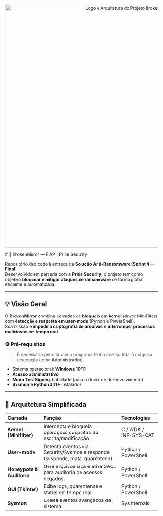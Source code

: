 <p align="center">
  <img src="\BrokenMirror\AntiRansom\Documentos\img\BrokenMirror.jpeg" width="800" alt="Logo e Arquitetura do Projeto BrokenMirror">
</p>
# 🧠 BrokenMirror — FIAP | Pride Security

Repositório dedicado à entrega da **Solução Anti-Ransomware (Sprint 4 — Final)**  
Desenvolvido em parceria com a **Pride Security**, o projeto tem como objetivo **bloquear e mitigar ataques de ransomware** de forma global, eficiente e automatizada.

---

## 💡 Visão Geral
O **BrokenMirror** combina camadas de **bloqueio em kernel** (driver MiniFilter) com **detecção e resposta em user-mode** (Python e PowerShell).  
Sua missão é **impedir a criptografia de arquivos** e **interromper processos maliciosos em tempo real**.

### ⚙️ Pré-requisitos
> É necessário permitir que o programa tenha acesso total à máquina (execução como **Administrador**).

- Sistema operacional: **Windows 10/11**
- **Acesso administrativo**
- **Modo Test Signing** habilitado (para o driver de desenvolvimento)
- **Sysmon** e **Python 3.11+** instalados

---

## 🧱 Arquitetura Simplificada
| Camada | Função | Tecnologias |
|:-------|:-------|:-------------|
| **Kernel (Minifilter)** | Intercepta e bloqueia operações suspeitas de escrita/modificação. | C / WDK / INF-SYS-CAT |
| **User-mode** | Detecta eventos via Security/Sysmon e responde (suspende, mata, quarentena). | Python / PowerShell |
| **Honeypots & Auditoria** | Gera arquivos isca e ativa SACL para auditoria de acessos negados. | Python / PowerShell |
| **GUI (Tkinter)** | Exibe logs, quarentenas e status em tempo real. | Python / PowerShell |
| **Sysmon** | Coleta eventos avançados de sistema. | Sysinternals |

